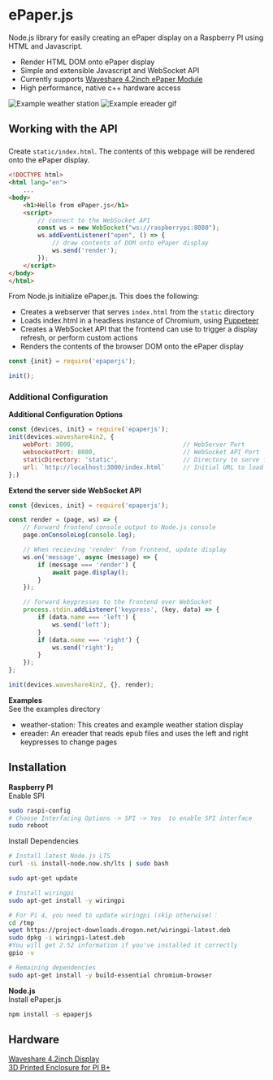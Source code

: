 # ePaper.js
Node.js library for easily creating an ePaper display on a Raspberry PI using HTML and Javascript.
* Render HTML DOM onto ePaper display
* Simple and extensible Javascript and WebSocket API
* Currently supports [Waveshare 4.2inch ePaper Module](https://www.waveshare.com/wiki/4.2inch_e-Paper_Module)
* High performance, native c++ hardware access

![Example weather station](https://github.com/samsonmking/epaper.js/raw/master/images/weather.jpg)
![Example ereader gif](https://github.com/samsonmking/epaper.js/raw/master/images/ereader.gif)
## Working with the API
###
Create `static/index.html`. The contents of this webpage will be rendered onto the ePaper display.
```html
<!DOCTYPE html>
<html lang="en">
    ...
<body>
    <h1>Hello from ePaper.js</h1>
    <script>
        // connect to the WebSocket API
        const ws = new WebSocket("ws://raspberrypi:8080");
        ws.addEventListener("open", () => {
            // draw contents of DOM onto ePaper display
            ws.send('render');
        });
    </script>
</body>
</html>
```
From Node.js initialize ePaper.js. This does the following:
* Creates a webserver that serves `index.html` from the `static` directory
* Loads index.html in a headless instance of Chromium, using [Puppeteer](https://github.com/puppeteer/puppeteer)
* Creates a WebSocket API that the frontend can use to trigger a display refresh, or perform custom actions
* Renders the contents of the browser DOM onto the ePaper display
```js
const {init} = require('epaperjs');

init();
```
### Additional Configuration
**Additional Configuration Options**
```js
const {devices, init} = require('epaperjs');
init(devices.waveshare4in2, {
    webPort: 3000,                              // WebServer Port
    websocketPort: 8080,                        // WebSocket API Port
    staticDirectory: 'static',                  // Directory to serve frontend from
    url: `http://localhost:3000/index.html`     // Initial URL to load
};)
```
**Extend the server side WebSocket API**
```js
const {devices, init} = require('epaperjs');

const render = (page, ws) => {
    // Forward frontend console output to Node.js console
    page.onConsoleLog(console.log);

    // When recieving 'render' from frontend, update display
    ws.on('message', async (message) => {
        if (message === 'render') {
            await page.display();
        }
    });

    // forward keypresses to the frontend over WebSocket
    process.stdin.addListener('keypress', (key, data) => {
        if (data.name === 'left') {
            ws.send('left');
        }
        if (data.name === 'right') {
            ws.send('right');
        }
    });
};

init(devices.waveshare4in2, {}, render);
```
**Examples**\
See the examples directory
* weather-station: This creates and example weather station display
* ereader: An ereader that reads epub files and uses the left and right keypresses to change pages

## Installation
**Raspberry PI**\
Enable SPI
``` bash
sudo raspi-config
# Choose Interfacing Options -> SPI -> Yes  to enable SPI interface
sudo reboot
```
Install Dependencies
```bash
# Install latest Node.js LTS
curl -sL install-node.now.sh/lts | sudo bash

sudo apt-get update

# Install wiringpi
sudo apt-get install -y wiringpi

# For Pi 4, you need to update wiringpi (skip otherwise)：
cd /tmp
wget https://project-downloads.drogon.net/wiringpi-latest.deb
sudo dpkg -i wiringpi-latest.deb
#You will get 2.52 information if you've installed it correctly
gpio -v

# Remaining dependencies
sudo apt-get install -y build-essential chromium-browser
```
**Node.js**\
Install ePaper.js
``` bash
npm install -s epaperjs
```

## Hardware
[Waveshare 4.2inch Display](https://www.waveshare.com/product/displays/e-paper/epaper-2/4.2inch-e-paper.html)\
[3D Printed Enclosure for PI B+](https://www.thingiverse.com/thing:4576140)